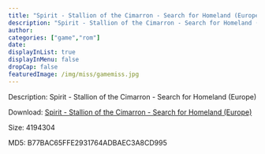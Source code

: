 ```yaml
---
title: "Spirit - Stallion of the Cimarron - Search for Homeland (Europe)"
description: "Spirit - Stallion of the Cimarron - Search for Homeland (Europe)"
author: 
categories: ["game","rom"]
date: 
displayInList: true
displayInMenu: false
dropCap: false
featuredImage: /img/miss/gamemiss.jpg
---
```


Description: Spirit - Stallion of the Cimarron - Search for Homeland (Europe)

Download: <a style="text-decoration:underline;" href="https://mega.nz/#!zSJQyCiT!XfTmCIa9AkcWjENKteXdZstmqtT9tK22fUVStdddezo" target = "_blank" rel = "nofollow" > Spirit - Stallion of the Cimarron - Search for Homeland (Europe)</a>

Size: 4194304

MD5: B77BAC65FFE2931764ADBAEC3A8CD995

